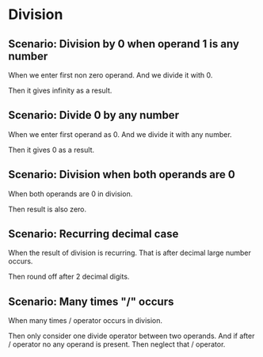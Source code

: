 # Division

## Scenario: Division by 0 when operand 1 is any number

  When we enter first non zero operand.
  And we divide it with 0.
  
  Then it gives infinity as a result.
  
## Scenario: Divide 0 by any number

  When we enter first operand as 0.
  And we divide it with any number.
  
  Then it gives 0 as a result.
  
## Scenario: Division when both operands are 0

  When both operands are 0 in division.
  
  Then result is also zero.
  
## Scenario: Recurring decimal case

  When the result of division is recurring.
  That is after decimal large number occurs.
  
  Then round off after 2 decimal digits.
  
## Scenario: Many times "/" occurs

  When many times / operator occurs in division.
  
  Then only consider one divide operator between two operands.
  And if after / operator no any operand is present.
  Then neglect that / operator.
